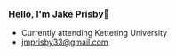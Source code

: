 ### Hello, I'm Jake Prisby👋

- Currently attending Kettering University
- <a href = "jmprisby33@gmail.com"> jmprisby33@gmail.com</a>
<!--
**jmprisby20/jmprisby20** is a ✨ _special_ ✨ repository because its `README.md` (this file) appears on your GitHub profile.

- I am currently attending Kettering University
- Studying Computer Science
- Reach me at: 
 ### - <a href = "jmprisby33@gmail.com"> jmprisby33@gmail.com</a>


- 🔭 I’m currently working on ...
- 🌱 I’m currently learning ...
- 👯 I’m looking to collaborate on ...
- 🤔 I’m looking for help with ...
- 💬 Ask me about ...
- 📫 How to reach me: ...
- 😄 Pronouns: ...
- ⚡ Fun fact: ...
-->
